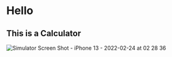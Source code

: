 # Hello

## This is a Calculator

![Simulator Screen Shot - iPhone 13 - 2022-02-24 at 02 28 36](https://user-images.githubusercontent.com/43630417/155478260-05e30110-3144-4e99-8690-048bc8a00c8f.png)
